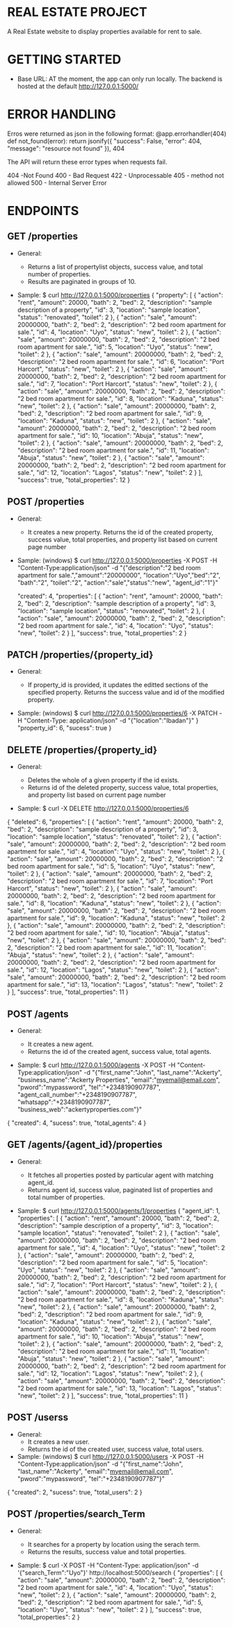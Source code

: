 # REAL ESTATE PROJECT
A Real Estate website to display properties available for rent to sale.
# GETTING STARTED

- Base URL: AT the moment, the app can only run locally. The backend is hosted at the default http://127.0.0.1:5000/

# ERROR HANDLING
Erros were returned as json in the following format:
@app.errorhandler(404)
def not_found(error):
    return jsonify({
            "success": False, 
            "error": 404, 
            "message": "resource not found"
            }), 404

The API will return these error types when requests fail.

404 -Not Found
400 - Bad Request
422 - Unprocessable 
405 - method not allowed
500 - Internal Server Error

# ENDPOINTS
## GET /properties

- General:
    - Returns a list of propertylist objects, success value, and total number of properties.
    - Results are paginated in groups of 10.

- Sample: $ curl http://127.0.0.1:5000/properties
{
  "property": [
    {
      "action": "rent",
      "amount": 20000,
      "bath": 2,
      "bed": 2,
      "description": "sample description of a property",
      "id": 3,
      "location": "sample location",
      "status": "renovated",
      "toilet": 2
    },
    {
      "action": "sale",
      "amount": 20000000,
      "bath": 2,
      "bed": 2,
      "description": "2 bed room apartment for 
sale.",
      "id": 4,
      "location": "Uyo",
      "status": "new",
      "toilet": 2
    },
    {
      "action": "sale",
      "amount": 20000000,
      "bath": 2,
      "bed": 2,
      "description": "2 bed room apartment for 
sale.",
      "id": 5,
      "location": "Uyo",
      "status": "new",
      "toilet": 2
    },
    {
      "action": "sale",
      "amount": 20000000,
      "bath": 2,
      "bed": 2,
      "description": "2 bed room apartment for 
sale.",
      "id": 6,
      "location": "Port Harcort",
      "status": "new",
      "toilet": 2
    },
    {
      "action": "sale",
      "amount": 20000000,
      "bath": 2,
      "bed": 2,
      "description": "2 bed room apartment for 
sale.",
      "id": 7,
      "location": "Port Harcort",
      "status": "new",
      "toilet": 2
    },
    {
      "action": "sale",
      "amount": 20000000,
      "bath": 2,
      "bed": 2,
      "description": "2 bed room apartment for 
sale.",
      "id": 8,
      "location": "Kaduna",
      "status": "new",
      "toilet": 2
    },
    {
      "action": "sale",
      "amount": 20000000,
      "bath": 2,
      "bed": 2,
      "description": "2 bed room apartment for 
sale.",
      "id": 9,
      "location": "Kaduna",
      "status": "new",
      "toilet": 2
    },
    {
      "action": "sale",
      "amount": 20000000,
      "bath": 2,
      "bed": 2,
      "description": "2 bed room apartment for 
sale.",
      "id": 10,
      "location": "Abuja",
      "status": "new",
      "toilet": 2
    },
    {
      "action": "sale",
      "amount": 20000000,
      "bath": 2,
      "bed": 2,
      "description": "2 bed room apartment for 
sale.",
      "id": 11,
      "location": "Abuja",
      "status": "new",
      "toilet": 2
    },
    {
      "action": "sale",
      "amount": 20000000,
      "bath": 2,
      "bed": 2,
      "description": "2 bed room apartment for 
sale.",
      "id": 12,
      "location": "Lagos",
      "status": "new",
      "toilet": 2
    }
  ],
  "success": true,
  "total_properties": 12
}

## POST /properties

- General:
    - It creates a new property. Returns the id of the created property, success value, total properties, and property list based on current page number

- Sample: (windows) $ curl http://127.0.0.1:5000/properties -X POST -H "Content-Type:application/json" -d "{\"description\":\"2 bed room apartment for sale.\",\"amount\":\"20000000\", \"location\":\"Uyo\",\"bed\":\"2\", \"bath\":\"2\", \"toilet\":\"2\", \"action\":\"sale\",\"status\":\"new\", \"agent_id\":\"1\"}"

  "created": 4,
  "properties": [
    {
      "action": "rent",
      "amount": 20000,
      "bath": 2,
      "bed": 2,
      "description": "sample description of a property",
      "id": 3,
      "location": "sample location",
      "status": "renovated",
      "toilet": 2
    },
    {
      "action": "sale",
      "amount": 20000000,
      "bath": 2,
      "bed": 2,
      "description": "2 bed room apartment for sale.",
      "id": 4,
      "location": "Uyo",
      "status": "new",
      "toilet": 2
    }
  ],
  "success": true,
  "total_properties": 2
}

## PATCH /properties/{property_id}

- General:
    - If property_id is provided, it updates the editted sections of the specified property. Returns the success value and id of the modified property.

- Sample: (windows) $ curl http://127.0.0.1:5000/properties/6 -X PATCH -H "Content-Type: application/json" -d "{\"location\":\"Ibadan\"}"
}
  "property_id": 6,
  "sucess": true
}

## DELETE /properties/{property_id}

- General:
    - Deletes the whole of a given property if the id exists.
    - Returns id of the deleted property, success value, total properties, and property list based on current page number

- Sample: $ curl -X DELETE http://127.0.0.1:5000/properties/6

{
  "deleted": 6,
  "properties": [
    {
      "action": "rent",
      "amount": 20000,
      "bath": 2,
      "bed": 2,
      "description": "sample description of a property",
      "id": 3,
      "location": "sample location",
      "status": "renovated",
      "toilet": 2
    },
    {
      "action": "sale",
      "amount": 20000000,
      "bath": 2,
      "bed": 2,
      "description": "2 bed room apartment for 
sale.",
      "id": 4,
      "location": "Uyo",
      "status": "new",
      "toilet": 2
    },
    {
      "action": "sale",
      "amount": 20000000,
      "bath": 2,
      "bed": 2,
      "description": "2 bed room apartment for 
sale.",
      "id": 5,
      "location": "Uyo",
      "status": "new",
      "toilet": 2
    },
    {
      "action": "sale",
      "amount": 20000000,
      "bath": 2,
      "bed": 2,
      "description": "2 bed room apartment for 
sale.",
      "id": 7,
      "location": "Port Harcort",
      "status": "new",
      "toilet": 2
    },
    {
      "action": "sale",
      "amount": 20000000,
      "bath": 2,
      "bed": 2,
      "description": "2 bed room apartment for 
sale.",
      "id": 8,
      "location": "Kaduna",
      "status": "new",
      "toilet": 2
    },
    {
      "action": "sale",
      "amount": 20000000,
      "bath": 2,
      "bed": 2,
      "description": "2 bed room apartment for 
sale.",
      "id": 9,
      "location": "Kaduna",
      "status": "new",
      "toilet": 2
    },
    {
      "action": "sale",
      "amount": 20000000,
      "bath": 2,
      "bed": 2,
      "description": "2 bed room apartment for 
sale.",
      "id": 10,
      "location": "Abuja",
      "status": "new",
      "toilet": 2
    },
    {
      "action": "sale",
      "amount": 20000000,
      "bath": 2,
      "bed": 2,
      "description": "2 bed room apartment for 
sale.",
      "id": 11,
      "location": "Abuja",
      "status": "new",
      "toilet": 2
    },
    {
      "action": "sale",
      "amount": 20000000,
      "bath": 2,
      "bed": 2,
      "description": "2 bed room apartment for 
sale.",
      "id": 12,
      "location": "Lagos",
      "status": "new",
      "toilet": 2
    },
    {
      "action": "sale",
      "amount": 20000000,
      "bath": 2,
      "bed": 2,
      "description": "2 bed room apartment for 
sale.",
      "id": 13,
      "location": "Lagos",
      "status": "new",
      "toilet": 2
    }
  ],
  "success": true,
  "total_properties": 11
}


## POST /agents

- General:
    - It creates a new agent. 
    - Returns the id of the created agent, success value, total agents.

- Sample: $ curl http://127.0.0.1:5000/agents -X POST -H 
"Content-Type:application/json" -d "{\"first_name\":\"John\", \"last_name\":\"Ackerty\", \"business_name\":\"Ackerty Properties\", \"email\":\"myemail@email.com\", \"pword\":\"mypassword\", \"tel\":\"+2348190907787\", \"agent_call_number\":\"+2348190907787\", \"whatsapp\":\"+2348190907787\", \"business_web\":\"ackertyproperties.com\"}"

{
  "created": 4,
  "sucess": true,
  "total_agents": 4
}

## GET /agents/{agent_id}/properties

- General:
    - It fetches all properties posted by particular agent with matching agent_id.
    - Returns agent id, success value, paginated list of properties and total number of properties.

- Sample: $ curl http://127.0.0.1:5000/agents/1/properties
{
  "agent_id": 1,
  "properties": [
    {
      "action": "rent",
      "amount": 20000,
      "bath": 2,
      "bed": 2,
      "description": "sample description of a property",
      "id": 3,
      "location": "sample location",
      "status": "renovated",
      "toilet": 2
    },
    {
      "action": "sale",
      "amount": 20000000,
      "bath": 2,
      "bed": 2,
      "description": "2 bed room apartment for 
sale.",
      "id": 4,
      "location": "Uyo",
      "status": "new",
      "toilet": 2
    },
    {
      "action": "sale",
      "amount": 20000000,
      "bath": 2,
      "bed": 2,
      "description": "2 bed room apartment for 
sale.",
      "id": 5,
      "location": "Uyo",
      "status": "new",
      "toilet": 2
    },
    {
      "action": "sale",
      "amount": 20000000,
      "bath": 2,
      "bed": 2,
      "description": "2 bed room apartment for 
sale.",
      "id": 7,
      "location": "Port Harcort",
      "status": "new",
      "toilet": 2
    },
    {
      "action": "sale",
      "amount": 20000000,
      "bath": 2,
      "bed": 2,
      "description": "2 bed room apartment for 
sale.",
      "id": 8,
      "location": "Kaduna",
      "status": "new",
      "toilet": 2
    },
    {
      "action": "sale",
      "amount": 20000000,
      "bath": 2,
      "bed": 2,
      "description": "2 bed room apartment for 
sale.",
      "id": 9,
      "location": "Kaduna",
      "status": "new",
      "toilet": 2
    },
    {
      "action": "sale",
      "amount": 20000000,
      "bath": 2,
      "bed": 2,
      "description": "2 bed room apartment for 
sale.",
      "id": 10,
      "location": "Abuja",
      "status": "new",
      "toilet": 2
    },
    {
      "action": "sale",
      "amount": 20000000,
      "bath": 2,
      "bed": 2,
      "description": "2 bed room apartment for 
sale.",
      "id": 11,
      "location": "Abuja",
      "status": "new",
      "toilet": 2
    },
    {
      "action": "sale",
      "amount": 20000000,
      "bath": 2,
      "bed": 2,
      "description": "2 bed room apartment for 
sale.",
      "id": 12,
      "location": "Lagos",
      "status": "new",
      "toilet": 2
    },
    {
      "action": "sale",
      "amount": 20000000,
      "bath": 2,
      "bed": 2,
      "description": "2 bed room apartment for 
sale.",
      "id": 13,
      "location": "Lagos",
      "status": "new",
      "toilet": 2
    }
  ],
  "success": true,
  "total_properties": 11
}

## POST /userss

- General:
    - It creates a new user. 
    - Returns the id of the created user, success value, total users.
- Sample: (windows) $ curl http://127.0.0.1:5000/users -X POST -H "Content-Type:application/json" -d "{\"first_name\":\"John\", \"last_name\":\"Ackerty\", \"email\":\"myemail@email.com\", \"pword\":\"mypassword\", \"tel\":\"+2348190907787\"}"

{
 "created": 2,
  "sucess": true,
  "total_users": 2
}

## POST /properties/search_Term

- General:
    - It searches for a property by location using the serach term.
    - Returns the results, success value and total properties.

- Sample: $ curl -X POST -H "Content-Type: application/json" -d '{"search_Term":"Uyo"}' http://localhost:5000/search
{
  "properties": [
    {
      "action": "sale",
      "amount": 20000000,
      "bath": 2,
      "bed": 2,
      "description": "2 bed room apartment for 
sale.",
      "id": 4,
      "location": "Uyo",
      "status": "new",
      "toilet": 2
    },
    {
      "action": "sale",
      "amount": 20000000,
      "bath": 2,
      "bed": 2,
      "description": "2 bed room apartment for 
sale.",
      "id": 5,
      "location": "Uyo",
      "status": "new",
      "toilet": 2
    }
  ],
  "success": true,
  "total_properties": 2
}
